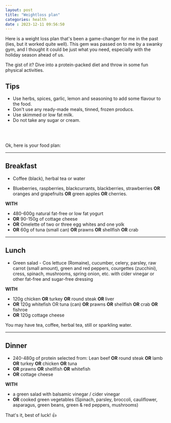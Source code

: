 ```yaml
---
layout: post
title: "Weightloss plan" 
categories: health
date : 2023-12-11 09:56:50
---
```


Here is a weight loss plan that's been a game-changer for me in the past (lies, but it worked quite well). This gem was passed on to me by a swanky gym, and I thought it could be just what you need, especially with the holiday season ahead of us.

The gist of it? Dive into a protein-packed diet and throw in some fun physical activities. 

## Tips
- Use herbs, spices, garlic, lemon and seasoning to add some flavour to the food. 
- Don't use any ready-made meals, tinned, frozen producs. 
- Use skimmed or low fat milk. 
- Do not take any sugar or cream.

<br>
<br>

Ok, here is your food plan:

---

## Breakfast
- Coffee (black), herbal tea or water

- Blueberries, raspberries, blackcurrants, blackberries, strawberries **OR** oranges and grapefruits **OR** green apples **OR** cherries.

**WITH**

- 480-600g natural fat-free or low fat yogurt
- **OR** 90-150g of cottage cheese
- **OR** Omelette of two or three egg whites and one yolk  
- **OR** 60g of tuna (small can) **OR** prawns **OR** shellfish **OR** crab

---

## Lunch
- Green salad - Cos lettuce (Romaine), cucumber, celery, parsley, raw carrot (small amount), green and red peppers, courgettes (zucchini), cress, spinach, mushrooms, spring onion, etc. with cider vinegar or other fat-free and sugar-free dressing

**WITH**
- 120g chicken **OR**  turkey **OR**  round steak **OR**  liver 
- **OR** 120g whitefish OR tuna (can) **OR** prawns **OR** shellfish **OR** crab **OR** fishroe
- **OR** 120g cottage cheese

You may have tea, coffee, herbal tea, still or sparkling water.

---

## Dinner

- 240-480g of protein selected from: Lean beef **OR** round steak **OR** lamb **OR** turkey **OR** chicken **OR** tuna
- **OR** prawns **OR** shellfish **OR** whitefish 
- **OR** cottage cheese 

**WITH** 

- a green salad with balsamic vinegar / cider vinegar 
- **OR** cooked green vegetables (Spinach, parsley, broccoli, cauliflower, asparagus, green beans, green & red peppers, mushrooms)

That's it, best of luck! 👍